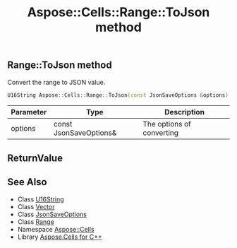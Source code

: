 ﻿---
title: Aspose::Cells::Range::ToJson method
linktitle: ToJson
second_title: Aspose.Cells for C++ API Reference
description: 'Aspose::Cells::Range::ToJson method. Convert the range to JSON value in C++.'
type: docs
weight: 5600
url: /cpp/aspose.cells/range/tojson/
---
## Range::ToJson method


Convert the range to JSON value.

```cpp
U16String Aspose::Cells::Range::ToJson(const JsonSaveOptions &options)
```


| Parameter | Type | Description |
| --- | --- | --- |
| options | const JsonSaveOptions\& | The options of converting |

## ReturnValue



## See Also

* Class [U16String](../../u16string/)
* Class [Vector](../../vector/)
* Class [JsonSaveOptions](../../jsonsaveoptions/)
* Class [Range](../)
* Namespace [Aspose::Cells](../../)
* Library [Aspose.Cells for C++](../../../)
